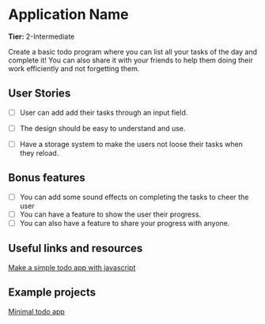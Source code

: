 
# Application Name

**Tier:** 2-Intermediate

Create a basic todo program where you can list all your tasks of the day and complete it! You can also share it with your friends to help them doing their work efficiently and not forgetting them. 

## User Stories
-  [ ] User can add add their tasks through an input field.
-  [ ] The design should be easy to understand and use.
-  [ ] Have a storage system to make the users not loose their tasks when they reload.


## Bonus features

-   [ ] You can add some sound effects on completing the tasks to cheer the user
-   [ ] You can have a feature to show the user their progress.
-   [ ] You can also have a feature to share your progress with anyone.

## Useful links and resources

[Make a simple todo app with javascript](https://www.w3schools.com/howto/howto_js_todolist.asp) 

## Example projects

[Minimal todo app](https://minimal-todo-app.vercel.app)
